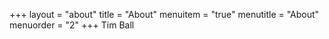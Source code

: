 +++
layout = "about"
title = "About"
menuitem = "true"
menutitle = "About"
menuorder = "2"
+++
Tim Ball